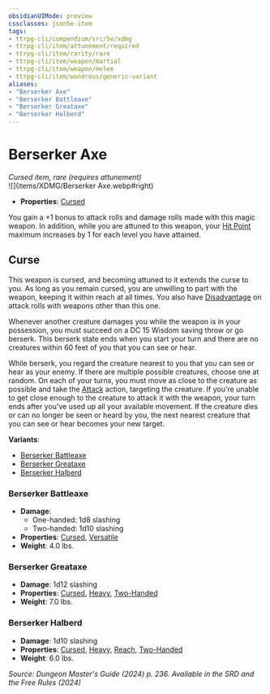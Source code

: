 ```yaml
---
obsidianUIMode: preview
cssclasses: json5e-item
tags:
- ttrpg-cli/compendium/src/5e/xdmg
- ttrpg-cli/item/attunement/required
- ttrpg-cli/item/rarity/rare
- ttrpg-cli/item/weapon/martial
- ttrpg-cli/item/weapon/melee
- ttrpg-cli/item/wondrous/generic-variant
aliases: 
- "Berserker Axe"
- "Berserker Battleaxe"
- "Berserker Greataxe"
- "Berserker Halberd"
---
```

# Berserker Axe
*Cursed item, rare (requires attunement)*  
![](items/XDMG/Berserker Axe.webp#right)

- **Properties**: [Cursed](/3-Mechanics/CLI/item-properties.md#Cursed%20Items)

You gain a +1 bonus to attack rolls and damage rolls made with this magic weapon. In addition, while you are attuned to this weapon, your [Hit Point](/3-Mechanics/CLI/variant-rules/hit-points-xphb.md) maximum increases by 1 for each level you have attained.

## Curse

This weapon is cursed, and becoming attuned to it extends the curse to you. As long as you remain cursed, you are unwilling to part with the weapon, keeping it within reach at all times. You also have [Disadvantage](/3-Mechanics/CLI/variant-rules/disadvantage-xphb.md) on attack rolls with weapons other than this one.

Whenever another creature damages you while the weapon is in your possession, you must succeed on a DC 15 Wisdom saving throw or go berserk. This berserk state ends when you start your turn and there are no creatures within 60 feet of you that you can see or hear.

While berserk, you regard the creature nearest to you that you can see or hear as your enemy. If there are multiple possible creatures, choose one at random. On each of your turns, you must move as close to the creature as possible and take the [Attack](/3-Mechanics/CLI/actions.md#Attack) action, targeting the creature. If you're unable to get close enough to the creature to attack it with the weapon, your turn ends after you've used up all your available movement. If the creature dies or can no longer be seen or heard by you, the next nearest creature that you can see or hear becomes your new target.

**Variants**:
- [Berserker Battleaxe](#Berserker%20Battleaxe)
- [Berserker Greataxe](#Berserker%20Greataxe)
- [Berserker Halberd](#Berserker%20Halberd)

### Berserker Battleaxe

- **Damage**:
  - One-handed: 1d8 slashing
  - Two-handed: 1d10 slashing
- **Properties**: [Cursed](/3-Mechanics/CLI/item-properties.md#Cursed%20Items), [Versatile](/3-Mechanics/CLI/item-properties.md#Versatile)
- **Weight**: 4.0 lbs.

### Berserker Greataxe

- **Damage**: 1d12 slashing
- **Properties**: [Cursed](/3-Mechanics/CLI/item-properties.md#Cursed%20Items), [Heavy](/3-Mechanics/CLI/item-properties.md#Heavy), [Two-Handed](/3-Mechanics/CLI/item-properties.md#Two-Handed)
- **Weight**: 7.0 lbs.

### Berserker Halberd

- **Damage**: 1d10 slashing
- **Properties**: [Cursed](/3-Mechanics/CLI/item-properties.md#Cursed%20Items), [Heavy](/3-Mechanics/CLI/item-properties.md#Heavy), [Reach](/3-Mechanics/CLI/item-properties.md#Reach), [Two-Handed](/3-Mechanics/CLI/item-properties.md#Two-Handed)
- **Weight**: 6.0 lbs.


*Source: Dungeon Master's Guide (2024) p. 236. Available in the <span title='Systems Reference Document (5.2)'>SRD</span> and the Free Rules (2024)*